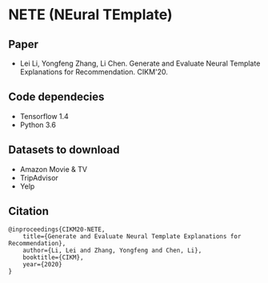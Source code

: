 # NETE (NEural TEmplate)

## Paper
- Lei Li, Yongfeng Zhang, Li Chen. Generate and Evaluate Neural Template Explanations for Recommendation. CIKM'20.

## Code dependecies
- Tensorflow 1.4
- Python 3.6

## Datasets to download
- Amazon Movie & TV
- TripAdvisor
- Yelp

## Citation
```
@inproceedings{CIKM20-NETE,
	title={Generate and Evaluate Neural Template Explanations for Recommendation},
	author={Li, Lei and Zhang, Yongfeng and Chen, Li},
	booktitle={CIKM},
	year={2020}
}
```

